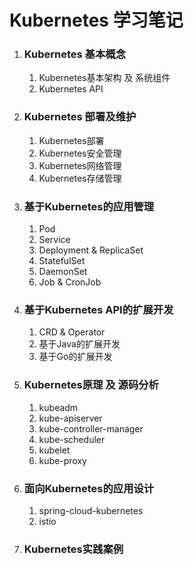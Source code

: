 # Kubernetes 学习笔记

1. ### Kubernetes 基本概念

   1. Kubernetes基本架构 及 系统组件
   2. Kubernetes API

2. ### Kubernetes 部署及维护

   1. Kubernetes部署
   2. Kubernetes安全管理
   3. Kubernetes网络管理
   4. Kubernetes存储管理

3. ### 基于Kubernetes的应用管理

   1. Pod
   2. Service
   3. Deployment & ReplicaSet
   4. StatefulSet
   5. DaemonSet
   6. Job & CronJob

4. ### 基于Kubernetes API的扩展开发

   1. CRD & Operator
   2. 基于Java的扩展开发
   3. 基于Go的扩展开发

5. ### Kubernetes原理 及 源码分析

   1. kubeadm
   2. kube-apiserver
   3. kube-controller-manager
   4. kube-scheduler
   5. kubelet
   6. kube-proxy

6. ### 面向Kubernetes的应用设计

   1. spring-cloud-kubernetes
   2. istio

7. ### Kubernetes实践案例

   


